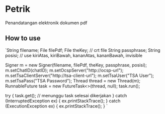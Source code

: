 # Petrik
Penandatangan elektronik dokumen pdf

## How to use
`String filename;
File filePdf;
File theKey; // crt file
String passphrase;
String posisi; // use kiriAtas, kiriBawah, kananAtas, kananBawah, invisible

Signer m = new Signer(filename, filePdf, theKey, passphrase, posisi);
m.setChatID(chatID);
m.setOcspServer("http://ocsp-url");
m.setTsaClientServer("http://tsa-client-url");
m.setTsaUser("TSA User");
m.setTsaPass("TSA Password");
Thread thread = new Thread(m);
RunnableFuture<Void> task = new FutureTask<>(thread, null);
task.run();
                                
try {
  task.get(); // menunggu task selesai dikerjakan
} catch (InterruptedException ex) {
  ex.printStackTrace();
} catch (ExecutionException ex) {
  ex.printStackTrace();
}
`
